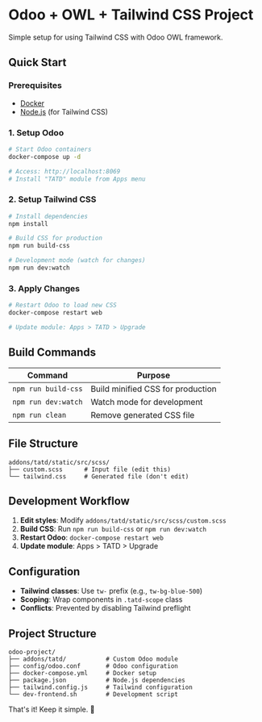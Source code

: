 # Odoo + OWL + Tailwind CSS Project

Simple setup for using Tailwind CSS with Odoo OWL framework.

## Quick Start

### Prerequisites
- [Docker](https://www.docker.com/get-started)
- [Node.js](https://nodejs.org/) (for Tailwind CSS)

### 1. Setup Odoo
```bash
# Start Odoo containers
docker-compose up -d

# Access: http://localhost:8069
# Install "TATD" module from Apps menu
```

### 2. Setup Tailwind CSS
```bash
# Install dependencies
npm install

# Build CSS for production
npm run build-css

# Development mode (watch for changes)
npm run dev:watch
```

### 3. Apply Changes
```bash
# Restart Odoo to load new CSS
docker-compose restart web

# Update module: Apps > TATD > Upgrade
```

## Build Commands

| Command | Purpose |
|---------|---------|
| `npm run build-css` | Build minified CSS for production |
| `npm run dev:watch` | Watch mode for development |
| `npm run clean` | Remove generated CSS file |

## File Structure

```
addons/tatd/static/src/scss/
├── custom.scss      # Input file (edit this)
└── tailwind.css     # Generated file (don't edit)
```

## Development Workflow

1. **Edit styles**: Modify `addons/tatd/static/src/scss/custom.scss`
2. **Build CSS**: Run `npm run build-css` or `npm run dev:watch`
3. **Restart Odoo**: `docker-compose restart web`
4. **Update module**: Apps > TATD > Upgrade

## Configuration

- **Tailwind classes**: Use `tw-` prefix (e.g., `tw-bg-blue-500`)
- **Scoping**: Wrap components in `.tatd-scope` class
- **Conflicts**: Prevented by disabling Tailwind preflight

## Project Structure

```
odoo-project/
├── addons/tatd/           # Custom Odoo module
├── config/odoo.conf       # Odoo configuration
├── docker-compose.yml     # Docker setup
├── package.json           # Node.js dependencies
├── tailwind.config.js     # Tailwind configuration
└── dev-frontend.sh        # Development script
```

That's it! Keep it simple. 🚀

